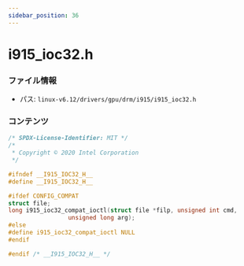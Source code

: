 ```yaml
---
sidebar_position: 36
---
```

# i915_ioc32.h

### ファイル情報

- パス: `linux-v6.12/drivers/gpu/drm/i915/i915_ioc32.h`

### コンテンツ

```h
/* SPDX-License-Identifier: MIT */
/*
 * Copyright © 2020 Intel Corporation
 */

#ifndef __I915_IOC32_H__
#define __I915_IOC32_H__

#ifdef CONFIG_COMPAT
struct file;
long i915_ioc32_compat_ioctl(struct file *filp, unsigned int cmd,
			     unsigned long arg);
#else
#define i915_ioc32_compat_ioctl NULL
#endif

#endif /* __I915_IOC32_H__ */

```
